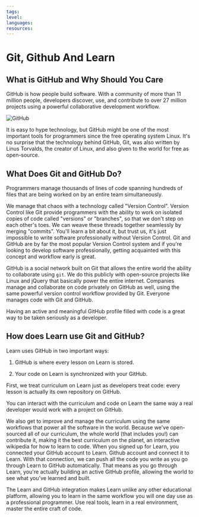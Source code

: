 ```yaml
---
tags:
level:
languages:
resources:
---
```


# Git, Github And Learn

## What is GitHub and Why Should You Care

GitHub is how people build software. With a community of more than 11 million people, developers discover, use, and contribute to over 27 million projects using a powerful collaborative development workflow.

![GitHub](https://dl.dropboxusercontent.com/s/y2zk87zccskibyq/2015-09-30%20at%2010.50%20PM.png)

It is easy to hype technology, but GitHub might be one of the most important tools for programmers since the free operating system Linux. It's no surprise that the technology behind GitHub, Git, was also written by Linus Torvalds, the creator of Linux, and also given to the world for free as open-source.

## What Does Git and GitHub Do?

Programmers manage thousands of lines of code spanning hundreds of files that are being worked on by an entire team simultaneously.

We manage that chaos with a technology called "Version Control". Version Control like Git provide programmers with the ability to work on isolated copies of code called "versions" or "branches", so that we don't step on each other's toes. We can weave these threads together seamlessly by merging "commits". You'll learn a bit about it, but trust us, it's just impossible to write software professionally without Version Control. Git and GitHub are by far the most popular Version Control system and if you're looking to develop software professionally, getting acquainted with this concept and workflow early is great.

GitHub is a social network built on Git that allows the entire world the ability to collaborate using `git`. We do this publicly with open-source projects like Linux and jQuery that basically power the entire internet. Companies manage and collaborate on code privately on GitHub as well, using the same powerful version control workflow provided by Git. Everyone manages code with Git and GitHub.

Having an active and meaningful GitHub profile filled with code is a great way to be taken seriously as a developer.

## How does Learn use Git and GitHub?

Learn uses GitHub in two important ways:

1. GitHub is where every lesson on Learn is stored.

2. Your code on Learn is synchronized with your GitHub.

First, we treat curriculum on Learn just as developers treat code: every lesson is actually its own repository on GitHub.

You can interact with the curriculum and code on Learn the same way a real developer would work with a project on GitHub.

We also get to improve and manage the curriculum using the same workflows that power all the software in the world. Because we've open-sourced all of our curriculum, the whole world (that includes you!) can contribute it, making it the best curriculum on the planet, an interactive wikipedia for how to learn to code.
When you signed up for Learn, you connected your GitHub account to Learn. Github account and connect it to Learn. With that connection, we can push all the code you write as you go through Learn to GitHub automatically. That means as you go through Learn, you're actually building an active GitHub profile, allowing the world to see what you've learned and built.

The Learn and GitHub integration makes Learn unlike any other educational platform, allowing you to learn in the same workflow you will one day use as a professional programmer. Use real tools, learn in a real environment, master the entire craft of code.
